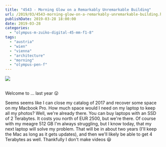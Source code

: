 ```yaml
---
title: "4543 - Morning Glow on a Remarkably Unremarkable Building"
url: /2019/03/4543-morning-glow-on-a-remarkably-unremarkable-building.html
publishDate: 2019-03-28 18:00:00
date: 2019-03-28
categories: 
  - "olympus-m-zuiko-digital-45-mm-f1-8"
tags: 
  - "austria"
  - "wien"
  - "vienna"
  - "architecture"
  - "morning"
  - "olympus-pen-f"
---
```

<div class="container">
<div class="center"><a target="_blank" href="https://d25zfm9zpd7gm5.cloudfront.net/1200x1200/2018/20180103_085055_lr.jpg"><img class="webfeedsFeaturedVisual" src="https://d25zfm9zpd7gm5.cloudfront.net/0600x0600/2018/20180103_085055_lr.jpg" /></a></div>
</div>
<br />

Welcome to ... last year :stuck_out_tongue:

Seems seems like I can close my catalog of 2017 and recover some
space on my Macbook Pro. How much space would I need on my laptop to
keep all my photos? Well, we're already there. You can buy laptops
with an SSD of 2 Terabytes. It costs you north of EUR 2500, but
we're there. Of course with my meagre 512 GB I'm always struggling,
but I know today, that my next laptop will solve my problem. That
will be in about two years (I'll keep the Mac as long as it gets
updates), and then we'll likely be able to get 4 Terabytes as well.
Thankfully I don't make videos :smiley:

